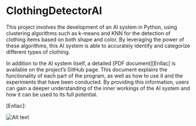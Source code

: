 # ClothingDetectorAI

This project involves the development of an AI system in Python, using clustering algorithms such as k-means and KNN for the detection of clothing items based on both shape and color. By leveraging the power of these algorithms, this AI system is able to accurately identify and categorize different types of clothing.

In addition to the AI system itself, a detailed [PDF document][Enllac] is available on the project’s GitHub page. This document explains the functionality of each part of the program, as well as how to use it and the experiments that have been conducted. By providing this information, users can gain a deeper understanding of the inner workings of the AI system and how it can be used to its full potential.

[Enllac]: 

![Alt text](<Captura de pantalla 2023-07-25 164539.png>)